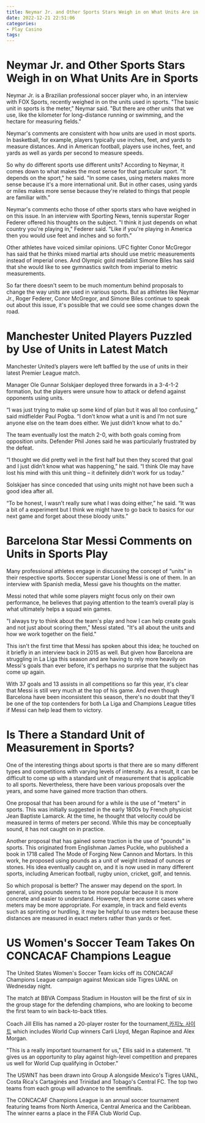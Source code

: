 ```yaml
---
title: Neymar Jr. and Other Sports Stars Weigh in on What Units Are in Sports
date: 2022-12-21 22:51:06
categories:
- Play Casino
tags:
---
```



#  Neymar Jr. and Other Sports Stars Weigh in on What Units Are in Sports

Neymar Jr. is a Brazilian professional soccer player who, in an interview with FOX Sports, recently weighed in on the units used in sports.
"The basic unit in sports is the meter," Neymar said. "But there are other units that we use, like the kilometer for long-distance running or swimming, and the hectare for measuring fields."

Neymar's comments are consistent with how units are used in most sports. In basketball, for example, players typically use inches, feet, and yards to measure distances. And in American football, players use inches, feet, and yards as well as yards per second to measure speeds.

So why do different sports use different units? According to Neymar, it comes down to what makes the most sense for that particular sport.
"It depends on the sport," he said. "In some cases, using meters makes more sense because it's a more international unit. But in other cases, using yards or miles makes more sense because they're related to things that people are familiar with."

Neymar's comments echo those of other sports stars who have weighed in on this issue. In an interview with Sporting News, tennis superstar Roger Federer offered his thoughts on the subject.
"I think it just depends on what country you're playing in," Federer said. "Like if you're playing in America then you would use feet and inches and so forth."

Other athletes have voiced similar opinions. UFC fighter Conor McGregor has said that he thinks mixed martial arts should use metric measurements instead of imperial ones. And Olympic gold medalist Simone Biles has said that she would like to see gymnastics switch from imperial to metric measurements.

So far there doesn't seem to be much momentum behind proposals to change the way units are used in various sports. But as athletes like Neymar Jr., Roger Federer, Conor McGregor, and Simone Biles continue to speak out about this issue, it's possible that we could see some changes down the road.

#  Manchester United Players Puzzled by Use of Units in Latest Match

Manchester United’s players were left baffled by the use of units in their latest Premier League match.

Manager Ole Gunnar Solskjaer deployed three forwards in a 3-4-1-2 formation, but the players were unsure how to attack or defend against opponents using units.

“I was just trying to make up some kind of plan but it was all too confusing,” said midfielder Paul Pogba. “I don’t know what a unit is and I’m not sure anyone else on the team does either. We just didn’t know what to do.”

The team eventually lost the match 2-0, with both goals coming from opposition units. Defender Phil Jones said he was particularly frustrated by the defeat.

“I thought we did pretty well in the first half but then they scored that goal and I just didn’t know what was happening,” he said. “I think Ole may have lost his mind with this unit thing – it definitely didn’t work for us today.”

Solskjaer has since conceded that using units might not have been such a good idea after all.

“To be honest, I wasn’t really sure what I was doing either,” he said. “It was a bit of a experiment but I think we might have to go back to basics for our next game and forget about these bloody units.”

#  Barcelona Star Messi Comments on Units in Sports Play

Many professional athletes engage in discussing the concept of “units” in their respective sports. Soccer superstar Lionel Messi is one of them. In an interview with Spanish media, Messi gave his thoughts on the matter.

Messi noted that while some players might focus only on their own performance, he believes that paying attention to the team’s overall play is what ultimately helps a squad win games.

"I always try to think about the team's play and how I can help create goals and not just about scoring them," Messi stated. "It's all about the units and how we work together on the field."

This isn't the first time that Messi has spoken about this idea; he touched on it briefly in an interview back in 2015 as well. But given how Barcelona are struggling in La Liga this season and are having to rely more heavily on Messi's goals than ever before, it's perhaps no surprise that the subject has come up again.

With 37 goals and 13 assists in all competitions so far this year, it's clear that Messi is still very much at the top of his game. And even though Barcelona have been inconsistent this season, there's no doubt that they'll be one of the top contenders for both La Liga and Champions League titles if Messi can help lead them to victory.

#  Is There a Standard Unit of Measurement in Sports?

One of the interesting things about sports is that there are so many different types and competitions with varying levels of intensity. As a result, it can be difficult to come up with a standard unit of measurement that is applicable to all sports. Nevertheless, there have been various proposals over the years, and some have gained more traction than others.

One proposal that has been around for a while is the use of "meters" in sports. This was initially suggested in the early 1800s by French physicist Jean Baptiste Lamarck. At the time, he thought that velocity could be measured in terms of meters per second. While this may be conceptually sound, it has not caught on in practice.

Another proposal that has gained some traction is the use of "pounds" in sports. This originated from Englishman James Puckle, who published a book in 1718 called The Mode of Forging New Cannon and Mortars. In this work, he proposed using pounds as a unit of weight instead of ounces or stones. His idea eventually caught on, and it is now used in many different sports, including American football, rugby union, cricket, golf, and tennis.

So which proposal is better? The answer may depend on the sport. In general, using pounds seems to be more popular because it is more concrete and easier to understand. However, there are some cases where meters may be more appropriate. For example, in track and field events such as sprinting or hurdling, it may be helpful to use meters because these distances are measured in exact meters rather than yards or feet.

#  US Women's Soccer Team Takes On CONCACAF Champions League

The United States Women's Soccer Team kicks off its CONCACAF Champions League campaign against Mexican side Tigres UANL on Wednesday night.

The match at BBVA Compass Stadium in Houston will be the first of six in the group stage for the defending champions, who are looking to become the first team to win back-to-back titles.

Coach Jill Ellis has named a 20-player roster for the tournament,[카지노 사이트](https://choegocasino.com/) which includes World Cup winners Carli Lloyd, Megan Rapinoe and Alex Morgan.

"This is a really important tournament for us," Ellis said in a statement. "It gives us an opportunity to play against high-level competition and prepares us well for World Cup qualifying in October."

The USWNT has been drawn into Group A alongside Mexico's Tigres UANL, Costa Rica's Cartaginés and Trinidad and Tobago's Central FC. The top two teams from each group will advance to the semifinals.

The CONCACAF Champions League is an annual soccer tournament featuring teams from North America, Central America and the Caribbean. The winner earns a place in the FIFA Club World Cup.